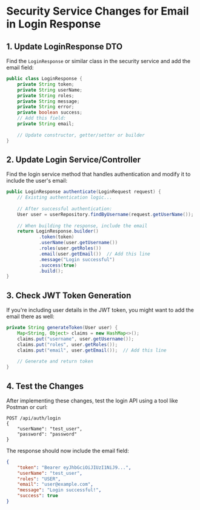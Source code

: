 # Security Service Changes for Email in Login Response

## 1. Update LoginResponse DTO

Find the `LoginResponse` or similar class in the security service and add the email field:

```java
public class LoginResponse {
    private String token;
    private String userName;
    private String roles;
    private String message;
    private String error;
    private boolean success;
    // Add this field:
    private String email;
    
    // Update constructor, getter/setter or builder
}
```

## 2. Update Login Service/Controller

Find the login service method that handles authentication and modify it to include the user's email:

```java
public LoginResponse authenticate(LoginRequest request) {
    // Existing authentication logic...
    
    // After successful authentication:
    User user = userRepository.findByUsername(request.getUserName());
    
    // When building the response, include the email
    return LoginResponse.builder()
            .token(token)
            .userName(user.getUsername())
            .roles(user.getRoles())
            .email(user.getEmail())  // Add this line
            .message("Login successful")
            .success(true)
            .build();
}
```

## 3. Check JWT Token Generation

If you're including user details in the JWT token, you might want to add the email there as well:

```java
private String generateToken(User user) {
    Map<String, Object> claims = new HashMap<>();
    claims.put("username", user.getUsername());
    claims.put("roles", user.getRoles());
    claims.put("email", user.getEmail());  // Add this line
    
    // Generate and return token
}
```

## 4. Test the Changes

After implementing these changes, test the login API using a tool like Postman or curl:

```
POST /api/auth/login
{
    "userName": "test_user",
    "password": "password"
}
```

The response should now include the email field:

```json
{
    "token": "Bearer eyJhbGciOiJIUzI1NiJ9...",
    "userName": "test_user",
    "roles": "USER",
    "email": "user@example.com",
    "message": "Login successful!",
    "success": true
}
``` 